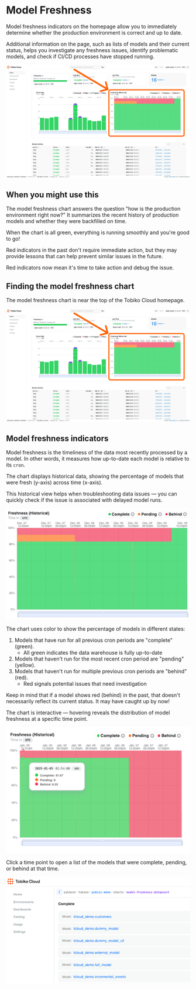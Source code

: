 # Model Freshness

Model freshness indicators on the homepage allow you to immediately determine whether the production environment is correct and up to date.

Additional information on the page, such as lists of models and their current status, helps you investigate any freshness issues, identify problematic models, and check if CI/CD processes have stopped running.

![tcloud model freshness](./model_freshness/find_model_freshness.png)

## When you might use this

The model freshness chart answers the question "how is the production environment right now?" It summarizes the recent history of production models and whether they were backfilled on time.

When the chart is all green, everything is running smoothly and you're good to go!

Red indicators in the past don't require immediate action, but they may provide lessons that can help prevent similar issues in the future.

Red indicators now mean it's time to take action and debug the issue.

## Finding the model freshness chart

The model freshness chart is near the top of the Tobiko Cloud homepage.

![tcloud model freshness](./model_freshness/find_model_freshness.png)


## Model freshness indicators

Model freshness is the timeliness of the data most recently processed by a model. In other words, it measures how up-to-date each model is relative to its `cron`.

The chart displays historical data, showing the percentage of models that were fresh (y-axis) across time (x-axis).

This historical view helps when troubleshooting data issues — you can quickly check if the issue is associated with delayed model runs.

![tcloud model freshness](./model_freshness/tcloud_model_freshness.png)

The chart uses color to show the percentage of models in different states:

1. Models that have run for all previous cron periods are "complete" (green).
    - All green indicates the data warehouse is fully up-to-date
2. Models that haven't run for the most recent cron period are "pending" (yellow).
3. Models that haven't run for multiple previous cron periods are "behind" (red).
    - Red signals potential issues that need investigation

Keep in mind that if a model shows red (behind) in the past, that doesn't necessarily reflect its current status. It may have caught up by now!

The chart is interactive — hovering reveals the distribution of model freshness at a specific time point.

![Tobiko Cloud model freshness chart tooltip](./model_freshness/tcloud_model-freshness_tooltip.png)

Click a time point to open a list of the models that were complete, pending, or behind at that time.

![Tobiko Cloud model freshness list](./model_freshness/tcloud_model_freshness_list.png)
